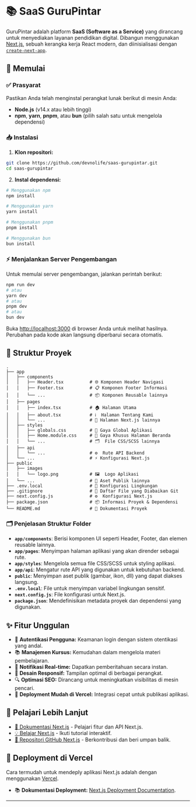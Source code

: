 # 📚 SaaS GuruPintar

GuruPintar adalah platform **SaaS (Software as a Service)** yang dirancang untuk menyediakan layanan pendidikan digital. Dibangun menggunakan [Next.js](https://nextjs.org), sebuah kerangka kerja React modern, dan diinisialisasi dengan [`create-next-app`](https://nextjs.org/docs/app/api-reference/cli/create-next-app).

## 🚀 Memulai

### ✅ Prasyarat
Pastikan Anda telah menginstal perangkat lunak berikut di mesin Anda:
- **Node.js** (v14.x atau lebih tinggi)
- **npm**, **yarn**, **pnpm**, atau **bun** (pilih salah satu untuk mengelola dependensi)

### 📥 Instalasi

1. **Klon repositori:**

```bash
git clone https://github.com/devnolife/saas-gurupintar.git
cd saas-gurupintar
```

2. **Instal dependensi:**

```bash
# Menggunakan npm
npm install

# Menggunakan yarn
yarn install

# Menggunakan pnpm
pnpm install

# Menggunakan bun
bun install
```

### ⚡ Menjalankan Server Pengembangan

Untuk memulai server pengembangan, jalankan perintah berikut:

```bash
npm run dev
# atau
yarn dev
# atau
pnpm dev
# atau
bun dev
```

Buka [http://localhost:3000](http://localhost:3000) di browser Anda untuk melihat hasilnya. Perubahan pada kode akan langsung diperbarui secara otomatis.

## 📂 Struktur Proyek

```
.
├── app
│   ├── components
│   │   ├── Header.tsx          # 🌐 Komponen Header Navigasi
│   │   ├── Footer.tsx          # 📋 Komponen Footer Informasi
│   │   └── ...                 # 📦 Komponen Reusable lainnya
│   ├── pages
│   │   ├── index.tsx           # 🏠 Halaman Utama
│   │   ├── about.tsx           # ℹ️  Halaman Tentang Kami
│   │   └── ...                 # 📄 Halaman Next.js lainnya
│   ├── styles
│   │   ├── globals.css         # 🎨 Gaya Global Aplikasi
│   │   ├── Home.module.css     # 🏡 Gaya Khusus Halaman Beranda
│   │   └── ...                 # 🗂️  File CSS/SCSS lainnya
│   ├── api
│   │   └── ...                 # ⚙️  Rute API Backend
│   └── ...                     # ⚡ Konfigurasi Next.js
├── public
│   ├── images
│   │   └── logo.png            # 🖼️  Logo Aplikasi
│   └── ...                     # 📁 Aset Publik lainnya
├── .env.local                  # 🔐 Konfigurasi Lingkungan
├── .gitignore                  # 🚫 Daftar File yang Diabaikan Git
├── next.config.js              # ⚙️  Konfigurasi Next.js
├── package.json                # 📦 Informasi Proyek & Dependensi
└── README.md                   # 📑 Dokumentasi Proyek
```

### 🗂️ Penjelasan Struktur Folder
- **`app/components`**: Berisi komponen UI seperti Header, Footer, dan elemen reusable lainnya.
- **`app/pages`**: Menyimpan halaman aplikasi yang akan dirender sebagai rute.
- **`app/styles`**: Mengelola semua file CSS/SCSS untuk styling aplikasi.
- **`app/api`**: Mengatur rute API yang digunakan untuk kebutuhan backend.
- **`public`**: Menyimpan aset publik (gambar, ikon, dll) yang dapat diakses langsung.
- **`.env.local`**: File untuk menyimpan variabel lingkungan sensitif.
- **`next.config.js`**: File konfigurasi untuk Next.js.
- **`package.json`**: Mendefinisikan metadata proyek dan dependensi yang digunakan.

## ✨ Fitur Unggulan

- 🔐 **Autentikasi Pengguna:** Keamanan login dengan sistem otentikasi yang andal.
- 📚 **Manajemen Kursus:** Kemudahan dalam mengelola materi pembelajaran.
- 🔔 **Notifikasi Real-time:** Dapatkan pemberitahuan secara instan.
- 📱 **Desain Responsif:** Tampilan optimal di berbagai perangkat.
- 🔍 **Optimasi SEO:** Dirancang untuk meningkatkan visibilitas di mesin pencari.
- 🚀 **Deployment Mudah di Vercel:** Integrasi cepat untuk publikasi aplikasi.

## 📖 Pelajari Lebih Lanjut

- [📄 Dokumentasi Next.js](https://nextjs.org/docs) - Pelajari fitur dan API Next.js.
- [💡 Belajar Next.js](https://nextjs.org/learn) - Ikuti tutorial interaktif.
- [🔗 Repositori GitHub Next.js](https://github.com/vercel/next.js) - Berkontribusi dan beri umpan balik.

## 🚀 Deployment di Vercel

Cara termudah untuk mendeply aplikasi Next.js adalah dengan menggunakan [Vercel](https://vercel.com/).

- 📚 **Dokumentasi Deployment:** [Next.js Deployment Documentation](https://nextjs.org/docs/deployment).

---
